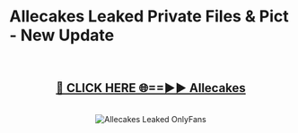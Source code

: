 # Allecakes Leaked Private Files & Pict - New Update
<br>
<div align="center">
<h2><a href="https://mediafilles.blogspot.com/?title=Allecakes" rel="nofollow">🔴 CLICK HERE 🌐==►► Allecakes</a></h2>
<br>
<a href="https://mediafilles.blogspot.com/?title=Allecakes" rel="nofollow" data-target="animated-image.originalLink"><img src="https://i.ibb.co.com/WyWwxjT/player-gif2.gif" alt="Allecakes Leaked OnlyFans" style="max-width: 100%; display: inline-block;" data-target="animated-image.originalImage"></a>
</div>
<br>